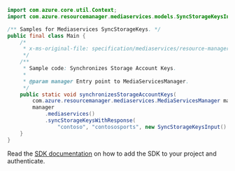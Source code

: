 ```java
import com.azure.core.util.Context;
import com.azure.resourcemanager.mediaservices.models.SyncStorageKeysInput;

/** Samples for Mediaservices SyncStorageKeys. */
public final class Main {
    /*
     * x-ms-original-file: specification/mediaservices/resource-manager/Microsoft.Media/stable/2021-06-01/examples/accounts-sync-storage-keys.json
     */
    /**
     * Sample code: Synchronizes Storage Account Keys.
     *
     * @param manager Entry point to MediaServicesManager.
     */
    public static void synchronizesStorageAccountKeys(
        com.azure.resourcemanager.mediaservices.MediaServicesManager manager) {
        manager
            .mediaservices()
            .syncStorageKeysWithResponse(
                "contoso", "contososports", new SyncStorageKeysInput().withId("contososportsstore"), Context.NONE);
    }
}
```

Read the [SDK documentation](https://github.com/Azure/azure-sdk-for-java/blob/azure-resourcemanager-mediaservices_2.0.0/sdk/mediaservices/azure-resourcemanager-mediaservices/README.md) on how to add the SDK to your project and authenticate.

